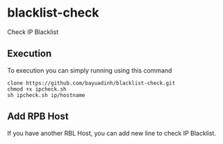# blacklist-check
Check IP Blacklist

## Execution
To execution you can simply running using this command
```
clone https://github.com/bayuadinh/blacklist-check.git
chmod +x ipcheck.sh
sh ipcheck.sh ip/hostname
```

## Add RPB Host
If you have another RBL Host, you can add new line to check IP Blacklist. 